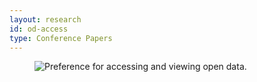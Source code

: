 ```yaml
---
layout: research
id: od-access
type: Conference Papers
---
```


<div class="research-banner">
    <figure class="research-hero">
        <img class="research-figure" src="../../assets/png/od-access-hero.png" alt="Preference for accessing and viewing open data.">
    </figure>
    <!-- <p class="research-figure-caption">Put caption here. </p> -->
</div> 